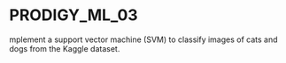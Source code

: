 # PRODIGY_ML_03
mplement a support vector machine (SVM) to classify images of cats and dogs from the Kaggle dataset.
